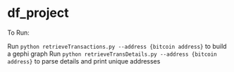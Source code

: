 # df_project

To Run:

Run `python retrieveTransactions.py --address {bitcoin address}` to build a gephi graph 
Run `python retrieveTransDetails.py --address {bitcoin address}` to parse details and print unique addresses
